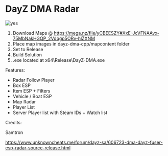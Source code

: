 # DayZ DMA Radar
![yes](https://github.com/user-attachments/assets/b95c3548-644f-4701-b979-0c4f5ab3d83c)

1. Download Maps @ https://mega.nz/file/yCBEESZY#XxE-JcVFNAAvx-75MbNakHGQP_2Vdqgp5ORv-hlZXNM
2. Place map images in dayz-dma-cpp/mapcontent folder
3. Set to Release
4. Build Solution
5. .exe located at x64\Release\DayZ-DMA.exe

Features:
- Radar Follow Player
- Box ESP
- Item ESP + Filters
- Vehicle / Boat ESP
- Map Radar
- Player List
- Server Player list with Steam IDs + Watch list

Credits:

Samtron

https://www.unknowncheats.me/forum/dayz-sa/606723-dma-dayz-fuser-esp-radar-source-release.html
